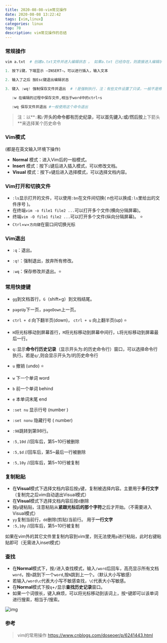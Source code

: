 ```yaml
---
title: 2020-08-08-vim常见操作
date: 2020-08-08 13:22:42
tags: [vim,linux]
categories: linux
top: 70
description: vim常见操作的总结
---
```


### 常规操作

```python
vim a.txt  # 创建a.txt文件并进入编辑状态 。 如果a.txt 已经存在，则直接进入编辑状态

1. 按下i键，下端显示 –INSERT–。可以进行插入，输入文本 

2. 输入了之后 按Esc键退出编辑状态

3. 键入 :wq! 强制保存文件并退出  # !是强制执行，注：有些文件设置了只读，一般不是修改文件的，但是如果你是`							文件的owner或者root的话，通过wq!还是能保存文件退出。:wq不可以

   :w 在编辑的过程中保存文件,相当于word中的ctrl+s    

   :wq 保存文件并退出 #一般使用这个命令退出
```



> 注：以**`:`**和**`/`**开头的命令都有历史纪录，可以首先键入:或/然后按**上下箭头**来选择某个历史命令



### Vim模式

(都是在英文输入环境下操作)

- **Normal** 模式：进入Vim后的一般模式。
- **Insert** 模式：按下`i`键后进入插入模式，可以修改文档。
- **Visual** 模式：按下`v`键后进入选择模式，可以选择文档内容。



### Vim打开和切换文件

- `:ls`显示打开的文件，可以使用`:bn`在文件间切换( n也可以换成`:ls`里给出的文件序号 )。
- 在终端`vim -o file1 file2 ...`可以打开多个文件(横向分隔屏幕)。
- 终端`vim -O file1 file2 ...`可以打开多个文件(纵向分隔屏幕)。 :star:
- `Ctrl`+`w`+`方向键`在窗口间切换光标



### Vim退出

- `:q`：退出。

- `:q!`：强制退出，放弃所有修改。

- `:wq`：保存修改并退出。:star:

  

### 常用快捷键

- `gg`到文档首行，`G`（shift+g）到文档结尾。

- `pageUp`下一页，`pageDown`上一页。

-  `ctrl + d`    向下翻半页(down)， `ctrl + u`    向上翻半页(up)  :star:

- `H`将光标移动到屏幕首行，`M`将光标移动到屏幕中间行，`L`将光标移动到屏幕最后一行。

- `q:`显示**命令行历史记录**（显示开头为:的历史命令行）窗口，可以选择命令行执行。若是`q/`,则会显示开头为/的历史命令行 

- `u` 撤销  (undo) :star:

- `w`    下一个单词     word

- `b`     前一个单词     behind

- `e`    本单词末尾     end

- `:set nu`    显示行号   (number )      　

- `:set nonu`   隐藏行号   ( number)

- `:98`跳转到第98行。

- `:5,10d`    //回车后，第5~10行被删除

- `:5,$d`    //回车后，第5~最后一行被删除

- `:5,10y`    //回车后，第5~10行被复制 

  

### 复制粘贴

- 在**Visual**模式下选择文档内容后按`y`键，复制被选择内容。主要用于**多行文字**（复制完之后vim自动退出Visual模式）
- 在**Visual**模式下选择文档内容后按`d`删除
- 按`p`键粘贴，注意粘贴从**紧跟光标后的那个字符**之后才开始。（不需要进入Visual模式）
- `yy`复制当前行，`dd`删除(剪贴)当前行。 用于**一行文字**
- `:5,10y`    //回车后，第5~10行被复制 

如果在vim外的其它文件里复制内容到vim里，则无法使用`p`进行粘贴，此时右键粘贴即可（无需进入inset模式）





### 查找

- 在**Normal**模式下，按`/`进入查找模式，输入`/word`后回车，高亮显示所有文档`word`，按`n`跳到下一个`word`,按`N`跳到上一个。（默认大小写敏感）
- 若输入`/word\c`代表大小写不敏感查找，`\C`代表大小写敏感。
- 在**Normal**模式下按`q`+`/`显示**查找历史记录**窗口。
- 如果一个词很长，键入麻烦，可以将光标移动到该词上，按`*`键即可以该单词进行搜索，相当于/搜索。



![img](http://img.blog.csdn.net/20160712110935064?watermark/2/text/aHR0cDovL2Jsb2cuY3Nkbi5uZXQv/font/5a6L5L2T/fontsize/400/fill/I0JBQkFCMA==/dissolve/70/gravity/Center)



### 参考

> vim的常用操作  https://www.cnblogs.com/doseoer/p/6241443.html



